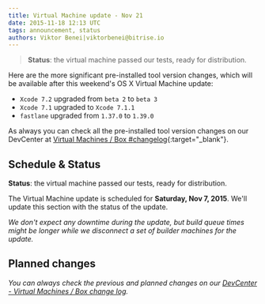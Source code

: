 ```yaml
---
title: Virtual Machine update - Nov 21
date: 2015-11-18 12:13 UTC
tags: announcement, status
authors: Viktor Benei|viktorbenei@bitrise.io
---
```


> **Status**: the virtual machine passed our tests, ready for distribution.

Here are the more significant pre-installed tool version changes,
which will be available after this weekend's OS X Virtual Machine update:

* `Xcode 7.2` upgraded from `beta 2` to `beta 3`
* `Xcode 7.1` upgraded to `Xcode 7.1.1`
* `fastlane` upgraded from `1.37.0` to `1.39.0`

As always you can check all the pre-installed tool version
changes on our DevCenter at [Virtual Machines / Box #changelog](http://devcenter.bitrise.io/docs/vm-box-changelog){:target="_blank"}.


## Schedule & Status

**Status**: the virtual machine passed our tests, ready for distribution.

The Virtual Machine update is scheduled for **Saturday, Nov 7, 2015**.
We'll update this section with the status of the update.

*We don't expect any downtime during the update, but build queue
times might be longer while we disconnect a set of
builder machines for the update.*


## Planned changes

*You can always check the previous and planned changes
on our [DevCenter - Virtual Machines / Box change log](http://devcenter.bitrise.io/docs/vm-box-changelog).*
